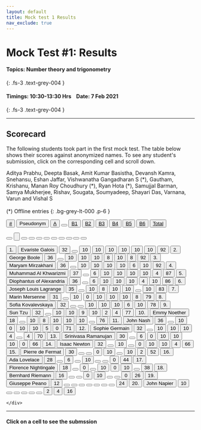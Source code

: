 ```yaml
---
layout: default
title: Mock test 1 Results
nav_exclude: true
---
```



#  Mock Test #1: Results

#### Topics: Number theory and trigonometry
{: .fs-3 .text-grey-004 }

#### Timings: 10:30-13:30 Hrs &nbsp;&nbsp;  Date: 7 Feb 2021
{: .fs-3 .text-grey-004 }

---



## Scorecard


The following students took part in the first mock test. The table below shows their scores against anonymized names. To see any
student's submission, click on the corresponding cell and scroll down.


Aditya Prabhu, Deepta Basak, Amit Kumar Basistha, Devansh Kamra, Snehansu, Eshan Jaffar, Vishwanatha Gangadharan S (\*),
Gautham, Krishanu, Manan Roy Choudhury (\*), Ryan Hota (\*), Samujjal Barman, Samya Mukherjee, Rishav, Sougata, Soumyadeep,
Shayari Das, Varnana, Varun and Vishal S <br><br>
(\*) Offline entries
{: .bg-grey-lt-000 .p-6 }




  <div class="markpalette">
      <div class="markpalette-keys">

<button class="markbutton white"><u>#</u></button>
<input type="button" class="markbutton white" value="Pseudonym"/>
<button class="markbutton white" ><u>A</u></button>
<button class="button white"></button>
<button class="markbutton white" ><u>B1</u></button>
<button class="markbutton white" ><u>B2</u></button>
<button class="markbutton white" ><u>B3</u></button>
<button class="markbutton white" ><u>B4</u></button>
<button class="markbutton white" ><u>B5</u></button>
<button class="markbutton white" ><u>B6</u></button>
<button class="markbutton white" ><u>Total</u></button>

<button class="markbutton white"></button>
<input type="button" class="markbutton white" value=""/>
<button class="markbutton white" ></button>
<button class="button white"></button>
<button class="markbutton white" ></button>
<button class="markbutton white" ></button>
<button class="markbutton white" ></button>
<button class="markbutton white" ></button>
<button class="markbutton white" ></button>
<button class="markbutton white" ></button>
<button class="markbutton white" ></button>



<button class="markbutton rank">1. </button>
<input type="button" class="markbutton white" value="Evariste Galois"/>
<button class="markbutton blank" onclick = "markdisplay('Evariste_Galois/PartA')">32</button>
<button class="button white"></button>
<button class="markbutton right" onclick = "markdisplay('Evariste_Galois/B1')">10</button>
<button class="markbutton right" onclick = "markdisplay('Evariste_Galois/B2')">10</button>
<button class="markbutton right" onclick = "markdisplay('Evariste_Galois/B3')">10</button>
<button class="markbutton right" onclick = "markdisplay('Evariste_Galois/B4')">10</button>
<button class="markbutton right" onclick = "markdisplay('Evariste_Galois/B5')">10</button>
<button class="markbutton right" onclick = "markdisplay('Evariste_Galois/B6')">10</button>
<button class="markbutton total">92</button>
<button class="markbutton rank">2. </button>
<input type="button" class="markbutton white" value="George Boole"/>
<button class="markbutton blank" onclick = "markdisplay('George_Boole/PartA')">36</button>
<button class="button white"></button>
<button class="markbutton right" onclick = "markdisplay('George_Boole/B1')">10</button>
<button class="markbutton right" onclick = "markdisplay('George_Boole/B2')">10</button>
<button class="markbutton right" onclick = "markdisplay('George_Boole/B3')">10</button>
<button class="markbutton right" onclick = "markdisplay('George_Boole/B4')">8</button>
<button class="markbutton right" onclick = "markdisplay('George_Boole/B5')">10</button>
<button class="markbutton right" onclick = "markdisplay('George_Boole/B6')">8</button>
<button class="markbutton total">92</button>
<button class="markbutton rank">3. </button>
<input type="button" class="markbutton white" value="Maryam Mirzakhani"/>
<button class="markbutton blank" onclick = "markdisplay('Maryam_Mirzakhani/PartA')">36</button>
<button class="button white"></button>
<button class="markbutton right" onclick = "markdisplay('Maryam_Mirzakhani/B1')">10</button>
<button class="markbutton right" onclick = "markdisplay('Maryam_Mirzakhani/B2')">10</button>
<button class="markbutton right" onclick = "markdisplay('Maryam_Mirzakhani/B3')">10</button>
<button class="markbutton right" onclick = "markdisplay('Maryam_Mirzakhani/B4')">10</button>
<button class="markbutton right" onclick = "markdisplay('Maryam_Mirzakhani/B5')">6</button>
<button class="markbutton right" onclick = "markdisplay('Maryam_Mirzakhani/B6')">10</button>
<button class="markbutton total">92</button>
<button class="markbutton rank">4. </button>
<input type="button" class="markbutton white" value="Muhammad Al Khwarizmi"/>
<button class="markbutton blank" onclick = "markdisplay('Muhammad_Al_Khwarizmi/PartA')">37</button>
<button class="button white"></button>
<button class="markbutton right" onclick = "markdisplay('Muhammad_Al_Khwarizmi/B1')">6</button>
<button class="markbutton right" onclick = "markdisplay('Muhammad_Al_Khwarizmi/B2')">10</button>
<button class="markbutton right" onclick = "markdisplay('Muhammad_Al_Khwarizmi/B3')">10</button>
<button class="markbutton right" onclick = "markdisplay('Muhammad_Al_Khwarizmi/B4')">10</button>
<button class="markbutton right" onclick = "markdisplay('Muhammad_Al_Khwarizmi/B5')">10</button>
<button class="markbutton right" onclick = "markdisplay('Muhammad_Al_Khwarizmi/B6')">4</button>
<button class="markbutton total">87</button>
<button class="markbutton rank">5. </button>
<input type="button" class="markbutton white" value="Diophantus of Alexandria"/>
<button class="markbutton blank" onclick = "markdisplay('Diophantus_of_Alexandria/PartA')">36</button>
<button class="button white"></button>
<button class="markbutton right" onclick = "markdisplay('Diophantus_of_Alexandria/B1')">6</button>
<button class="markbutton right" onclick = "markdisplay('Diophantus_of_Alexandria/B2')">10</button>
<button class="markbutton right" onclick = "markdisplay('Diophantus_of_Alexandria/B3')">10</button>
<button class="markbutton right" onclick = "markdisplay('Diophantus_of_Alexandria/B4')">10</button>
<button class="markbutton right" onclick = "markdisplay('Diophantus_of_Alexandria/B5')">4</button>
<button class="markbutton right" onclick = "markdisplay('Diophantus_of_Alexandria/B6')">10</button>
<button class="markbutton total">86</button>
<button class="markbutton rank">6. </button>
<input type="button" class="markbutton white" value="Joseph Louis Lagrange"/>
<button class="markbutton blank" onclick = "markdisplay('Joseph_Louis_Lagrange/PartA')">35</button>
<button class="button white"></button>
<button class="markbutton right" onclick = "markdisplay('Joseph_Louis_Lagrange/B1')">10</button>
<button class="markbutton right" onclick = "markdisplay('Joseph_Louis_Lagrange/B2')">8</button>
<button class="markbutton right" onclick = "markdisplay('Joseph_Louis_Lagrange/B3')">10</button>
<button class="markbutton right" onclick = "markdisplay('Joseph_Louis_Lagrange/B4')">10</button>
<button class="button blank"></button>
<button class="markbutton right" onclick = "markdisplay('Joseph_Louis_Lagrange/B6')">10</button>
<button class="markbutton total">83</button>
<button class="markbutton rank">7. </button>
<input type="button" class="markbutton white" value="Marin Mersenne"/>
<button class="markbutton blank" onclick = "markdisplay('Marin_Mersenne/PartA')">31</button>
<button class="button white"></button>
<button class="markbutton right" onclick = "markdisplay('Marin_Mersenne/B1')">10</button>
<button class="markbutton wrong" onclick = "markdisplay('Marin_Mersenne/B2')">0</button>
<button class="markbutton right" onclick = "markdisplay('Marin_Mersenne/B3')">10</button>
<button class="markbutton right" onclick = "markdisplay('Marin_Mersenne/B4')">10</button>
<button class="markbutton right" onclick = "markdisplay('Marin_Mersenne/B5')">10</button>
<button class="markbutton right" onclick = "markdisplay('Marin_Mersenne/B6')">8</button>
<button class="markbutton total">79</button>
<button class="markbutton rank">8. </button>
<input type="button" class="markbutton white" value="Sofia Kovalevskaya"/>
<button class="markbutton blank" onclick = "markdisplay('Sofia_Kovalevskaya/PartA')">32</button>
<button class="button white"></button>
<button class="button blank"></button>
<button class="markbutton right" onclick = "markdisplay('Sofia_Kovalevskaya/B2')">10</button>
<button class="markbutton right" onclick = "markdisplay('Sofia_Kovalevskaya/B3')">10</button>
<button class="markbutton right" onclick = "markdisplay('Sofia_Kovalevskaya/B4')">10</button>
<button class="markbutton right" onclick = "markdisplay('Sofia_Kovalevskaya/B5')">6</button>
<button class="markbutton right" onclick = "markdisplay('Sofia_Kovalevskaya/B6')">10</button>
<button class="markbutton total">78</button>
<button class="markbutton rank">9. </button>
<input type="button" class="markbutton white" value="Sun Tzu"/>
<button class="markbutton blank" onclick = "markdisplay('Sun_Tzu/PartA')">32</button>
<button class="button white"></button>
<button class="markbutton right" onclick = "markdisplay('Sun_Tzu/B1')">10</button>
<button class="markbutton right" onclick = "markdisplay('Sun_Tzu/B2')">10</button>
<button class="markbutton right" onclick = "markdisplay('Sun_Tzu/B3')">9</button>
<button class="markbutton right" onclick = "markdisplay('Sun_Tzu/B4')">10</button>
<button class="markbutton wrong" onclick = "markdisplay('Sun_Tzu/B5')">2</button>
<button class="markbutton right" onclick = "markdisplay('Sun_Tzu/B6')">4</button>
<button class="markbutton total">77</button>
<button class="markbutton rank">10. </button>
<input type="button" class="markbutton white" value="Emmy Noether"/>
<button class="markbutton blank" onclick = "markdisplay('Emmy_Noether/PartA')">18</button>
<button class="button white"></button>
<button class="markbutton right" onclick = "markdisplay('Emmy_Noether/B1')">10</button>
<button class="markbutton right" onclick = "markdisplay('Emmy_Noether/B2')">8</button>
<button class="markbutton right" onclick = "markdisplay('Emmy_Noether/B3')">10</button>
<button class="markbutton right" onclick = "markdisplay('Emmy_Noether/B4')">10</button>
<button class="markbutton right" onclick = "markdisplay('Emmy_Noether/B5')">10</button>
<button class="button blank"></button>
<button class="markbutton total">76</button>
<button class="markbutton rank">11. </button>
<input type="button" class="markbutton white" value="John Nash"/>
<button class="markbutton blank" onclick = "markdisplay('John_Nash/PartA')">36</button>
<button class="button white"></button>
<button class="markbutton right" onclick = "markdisplay('John_Nash/B1')">10</button>
<button class="markbutton wrong" onclick = "markdisplay('John_Nash/B2')">0</button>
<button class="markbutton right" onclick = "markdisplay('John_Nash/B3')">10</button>
<button class="markbutton right" onclick = "markdisplay('John_Nash/B4')">10</button>
<button class="markbutton right" onclick = "markdisplay('John_Nash/B5')">5</button>
<button class="markbutton wrong" onclick = "markdisplay('John_Nash/B6')">0</button>
<button class="markbutton total">71</button>
<button class="markbutton rank">12. </button>
<input type="button" class="markbutton white" value="Sophie Germain"/>
<button class="markbutton blank" onclick = "markdisplay('Sophie_Germain/PartA')">32</button>
<button class="button white"></button>
<button class="markbutton right" onclick = "markdisplay('Sophie_Germain/B1')">10</button>
<button class="markbutton right" onclick = "markdisplay('Sophie_Germain/B2')">10</button>
<button class="markbutton right" onclick = "markdisplay('Sophie_Germain/B3')">10</button>
<button class="markbutton right" onclick = "markdisplay('Sophie_Germain/B4')">4</button>
<button class="button blank"></button>
<button class="markbutton right" onclick = "markdisplay('Sophie_Germain/B6')">4</button>
<button class="markbutton total">70</button>
<button class="markbutton rank">13. </button>
<input type="button" class="markbutton white" value="Srinivasa Ramanujan"/>
<button class="markbutton blank" onclick = "markdisplay('Srinivasa_Ramanujan/PartA')">30</button>
<button class="button white"></button>
<button class="markbutton right" onclick = "markdisplay('Srinivasa_Ramanujan/B1')">6</button>
<button class="markbutton wrong" onclick = "markdisplay('Srinivasa_Ramanujan/B2')">0</button>
<button class="markbutton right" onclick = "markdisplay('Srinivasa_Ramanujan/B3')">10</button>
<button class="markbutton right" onclick = "markdisplay('Srinivasa_Ramanujan/B4')">10</button>
<button class="markbutton right" onclick = "markdisplay('Srinivasa_Ramanujan/B5')">10</button>
<button class="markbutton wrong" onclick = "markdisplay('Srinivasa_Ramanujan/B6')">0</button>
<button class="markbutton total">66</button>
<button class="markbutton rank">14. </button>
<input type="button" class="markbutton white" value="Isaac Newton"/>
<button class="markbutton blank" onclick = "markdisplay('Isaac_Newton/PartA')">32</button>
<button class="button white"></button>
<button class="markbutton right" onclick = "markdisplay('Isaac_Newton/B1')">10</button>
<button class="button blank"></button>
<button class="markbutton wrong" onclick = "markdisplay('Isaac_Newton/B3')">0</button>
<button class="markbutton right" onclick = "markdisplay('Isaac_Newton/B4')">10</button>
<button class="markbutton right" onclick = "markdisplay('Isaac_Newton/B5')">10</button>
<button class="markbutton right" onclick = "markdisplay('Isaac_Newton/B6')">4</button>
<button class="markbutton total">66</button>
<button class="markbutton rank">15. </button>
<input type="button" class="markbutton white" value="Pierre de Fermat"/>
<button class="markbutton blank" onclick = "markdisplay('Pierre_de_Fermat/PartA')">30</button>
<button class="button white"></button>
<button class="button blank"></button>
<button class="markbutton wrong" onclick = "markdisplay('Pierre_de_Fermat/B2')">0</button>
<button class="markbutton right" onclick = "markdisplay('Pierre_de_Fermat/B3')">10</button>
<button class="button blank"></button>
<button class="markbutton right" onclick = "markdisplay('Pierre_de_Fermat/B5')">10</button>
<button class="markbutton wrong" onclick = "markdisplay('Pierre_de_Fermat/B6')">2</button>
<button class="markbutton total">52</button>
<button class="markbutton rank">16. </button>
<input type="button" class="markbutton white" value="Ada Lovelace"/>
<button class="markbutton blank" onclick = "markdisplay('Ada_Lovelace/PartA')">28</button>
<button class="button white"></button>
<button class="markbutton right" onclick = "markdisplay('Ada_Lovelace/B1')">6</button>
<button class="button blank"></button>
<button class="markbutton right" onclick = "markdisplay('Ada_Lovelace/B3')">10</button>
<button class="button blank"></button>
<button class="button blank"></button>
<button class="markbutton wrong" onclick = "markdisplay('Ada_Lovelace/B6')">0</button>
<button class="markbutton total">44</button>
<button class="markbutton rank">17. </button>
<input type="button" class="markbutton white" value="Florence Nightingale"/>
<button class="markbutton blank" onclick = "markdisplay('Florence_Nightingale/PartA')">18</button>
<button class="button white"></button>
<button class="markbutton wrong" onclick = "markdisplay('Florence_Nightingale/B1')">0</button>
<button class="button blank"></button>
<button class="markbutton right" onclick = "markdisplay('Florence_Nightingale/B3')">10</button>
<button class="markbutton wrong" onclick = "markdisplay('Florence_Nightingale/B4')">0</button>
<button class="markbutton right" onclick = "markdisplay('Florence_Nightingale/B5')">10</button>
<button class="button blank"></button>
<button class="markbutton total">38</button>
<button class="markbutton rank">18. </button>
<input type="button" class="markbutton white" value="Bernhard Riemann"/>
<button class="markbutton blank" onclick = "markdisplay('Bernhard_Riemann/PartA')">16</button>
<button class="button white"></button>
<button class="button blank"></button>
<button class="markbutton wrong" onclick = "markdisplay('Bernhard_Riemann/B2')">0</button>
<button class="markbutton right" onclick = "markdisplay('Bernhard_Riemann/B3')">10</button>
<button class="button blank"></button>
<button class="button blank"></button>
<button class="markbutton wrong" onclick = "markdisplay('Bernhard_Riemann/B6')">0</button>
<button class="markbutton total">26</button>
<button class="markbutton rank">19. </button>
<input type="button" class="markbutton white" value="Giuseppe Peano"/>
<button class="markbutton blank" onclick = "markdisplay('Giuseppe_Peano/PartA')">12</button>
<button class="button white"></button>
<button class="button blank"></button>
<button class="button blank"></button>
<button class="button blank"></button>
<button class="button blank"></button>
<button class="button blank"></button>
<button class="button blank"></button>
<button class="markbutton total">24</button>
<button class="markbutton rank">20. </button>
<input type="button" class="markbutton white" value="John Napier"/>
<button class="markbutton blank" onclick = "markdisplay('John_Napier/PartA')">10</button>
<button class="button white"></button>
<button class="button blank"></button>
<button class="button blank"></button>
<button class="button blank"></button>
<button class="button blank"></button>
<button class="markbutton wrong" onclick = "markdisplay('John_Napier/B5')">2</button>
<button class="markbutton right" onclick = "markdisplay('John_Napier/B6')">4</button>
<button class="markbutton total">16</button>


    </div>
</div>


<hr>

<div style="min-height:2px" id="themarktext">
<h4>Click on a cell to see the submssion</h4>
</div>





